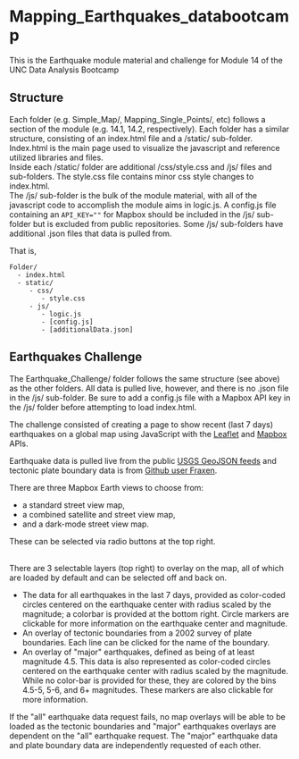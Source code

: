 # Mapping_Earthquakes_databootcamp

This is the Earthquake module material and challenge for Module 14 of the UNC Data Analysis Bootcamp


## Structure  

Each folder (e.g. Simple_Map/, Mapping_Single_Points/, etc) follows a section of the module (e.g. 14.1, 14.2, respectively). Each folder has a similar structure, consisting of an index.html file and a /static/ sub-folder. Index.html is the main page used to visualize the javascript and reference utilized libraries and files.  
Inside each /static/ folder are additional /css/style.css and /js/ files and sub-folders. The style.css file contains minor css style changes to index.html.  
The /js/ sub-folder is the bulk of the module material, with all of the javascript code to accomplish the module aims in logic.js. A config.js file containing an `API_KEY=""` for Mapbox should be included in the /js/ sub-folder but is excluded from public repositories. Some /js/ sub-folders have additional .json files that data is pulled from.  

That is, 
```
Folder/  
  - index.html
  - static/
     - css/
        - style.css
     - js/
        - logic.js
        - [config.js] 
        - [additionalData.json]
```


## Earthquakes Challenge  

The Earthquake_Challenge/ folder follows the same structure (see above) as the other folders. All data is pulled live, however, and there is no .json file in the /js/ sub-folder. Be sure to add a config.js file with a Mapbox API key in the /js/ folder before attempting to load index.html.

The challenge consisted of creating a page to show recent (last 7 days) earthquakes on a global map using JavaScript with the [Leaflet](https://leafletjs.com/reference.html) and [Mapbox](https://docs.mapbox.com/) APIs.   

Earthquake data is pulled live from the public [USGS GeoJSON feeds](https://earthquake.usgs.gov/earthquakes/feed/v1.0/geojson.php) and tectonic plate boundary data is from [Github user Fraxen](https://github.com/fraxen/tectonicplates/).  

There are three Mapbox Earth views to choose from: 
* a standard street view map,
* a combined satellite and street view map, 
* and a dark-mode street view map.  

These can be selected via radio buttons at the top right.  
<br>

There are 3 selectable layers (top right) to overlay on the map, all of which are loaded by default and can be selected off and back on.
* The data for all earthquakes in the last 7 days, provided as color-coded circles centered on the earthquake center with radius scaled by the magnitude; a colorbar is provided at the bottom right. Circle markers are clickable for more information on the earthquake center and magnitude.  
* An overlay of tectonic boundaries from a 2002 survey of plate boundaries. Each line can be clicked for the name of the boundary.
* An overlay of "major" earthquakes, defined as being of at least magnitude 4.5. This data is also represented as color-coded circles centered on the earthquake center with radius scaled by the magnitude. While no color-bar is provided for these, they are colored by the bins 4.5-5, 5-6, and 6+ magnitudes. These markers are also clickable for more information.

If the "all" earthquake data request fails, no map overlays will be able to be loaded as the tectonic boundaries and "major" earthquakes overlays are dependent on the "all" earthquake request. The "major" earthquake data and plate boundary data are independently requested of each other.
